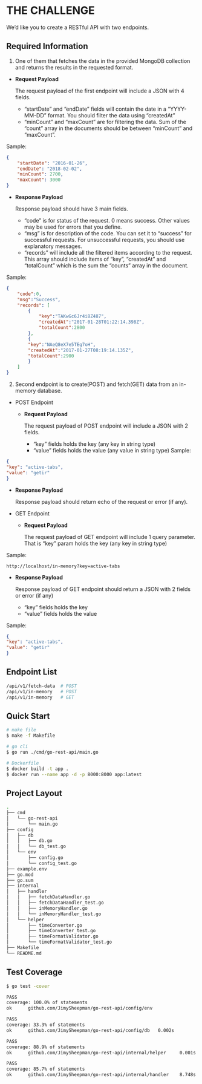 # THE CHALLENGE

We’d like you to create a RESTful API with two endpoints.

## Required Information

1. One of them that fetches the data in the provided MongoDB collection and returns the results
in the requested format.

- **Request Payload**

    The request payload of the first endpoint will include a JSON with 4 fields.
  - “startDate” and “endDate” fields will contain the date in a “YYYY-MM-DD” format.
    You should filter the data using “createdAt”
  - “minCount” and “maxCount” are for filtering the data. Sum of the “count” array in the documents should be between “minCount” and “maxCount”.

Sample:

```Json
{
    "startDate": "2016-01-26",
    "endDate": "2018-02-02",
    "minCount": 2700,
    "maxCount": 3000
}
```

- **Response Payload**

    Response payload should have 3 main fields.
  - “code” is for status of the request. 0 means success. Other values may be used   for errors that you define.
  - “msg” is for description of the code. You can set it to “success” for successful
requests. For unsuccessful requests, you should use explanatory messages.
  - “records” will include all the filtered items according to the request. This array
should include items of “key”, “createdAt” and “totalCount” which is the sum the
“counts” array in the document.

Sample:

```Json
{
    "code":0,
    "msg":"Success",
    "records": [
        {
            "key":"TAKwGc6Jr4i8Z487",
            "createdAt":"2017-01-28T01:22:14.398Z",
            "totalCount":2800
        },
        {
        "key":"NAeQ8eX7e5TEg7oH",
        "createdAt":"2017-01-27T08:19:14.135Z",
        "totalCount":2900
        }
    ]
}
```

2. Second endpoint is to create(POST) and fetch(GET) data from an in-memory database.

- POST Endpoint
  - **Request Payload**

    The request payload of POST endpoint will include a JSON with 2 fields.
    - “key” fields holds the key (any key in string type)
    - “value” fields holds the value (any value in string type)
Sample:

```Json
{
"key": "active-tabs",
"value": "getir"
}
```

- **Response Payload**

    Response payload should return echo of the request or error (if any).

- GET Endpoint
  - **Request Payload**

    The request payload of GET endpoint will include 1 query parameter. That is “key”
    param holds the key (any key in string type)

Sample:

`http://localhost/in-memory?key=active-tabs`

- **Response Payload**

    Response payload of GET endpoint should return a JSON with 2 fields or error (if any)
  - “key” fields holds the key
  - “value” fields holds the value

Sample:

```Json
{
"key": "active-tabs",
"value": "getir"
}
```

## Endpoint List

```Bash
/api/v1/fetch-data  # POST
/api/v1/in-memory   # POST
/api/v1/in-memory   # GET
```

## Quick Start

```Bash
# make file 
$ make -f Makefile

# go cli
$ go run ./cmd/go-rest-api/main.go

# Dockerfile
$ docker build -t app .
$ docker run --name app -d -p 8000:8000 app:latest 
```

## Project Layout

```Bash
.
├── cmd
│   └── go-rest-api
│       └── main.go
├── config
│   ├── db
│   │   ├── db.go
│   │   └── db_test.go
│   └── env
│       ├── config.go
│       └── config_test.go
├── example.env
├── go.mod
├── go.sum
├── internal
│   ├── handler
│   │   ├── fetchDataHandler.go
│   │   ├── fetchDataHandler_test.go
│   │   ├── inMemoryHandler.go
│   │   └── inMemoryHandler_test.go
│   └── helper
│       ├── timeConverter.go
│       ├── timeConverter_test.go
│       ├── timeFormatValidator.go
│       └── timeFormatValidator_test.go
├── Makefile
└── README.md
```

## Test Coverage

```Bash
$ go test -cover

PASS
coverage: 100.0% of statements
ok      github.com/JimySheepman/go-rest-api/config/env 

PASS
coverage: 33.3% of statements
ok      github.com/JimySheepman/go-rest-api/config/db   0.002s

PASS
coverage: 88.9% of statements
ok      github.com/JimySheepman/go-rest-api/internal/helper     0.001s

PASS
coverage: 85.7% of statements
ok      github.com/JimySheepman/go-rest-api/internal/handler    8.748s
```
